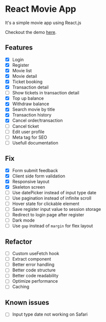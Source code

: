 # React Movie App

It's a simple movie app using React.js

Checkout the demo [here](https://seacinema.vercel.app/).

## Features

- [x] Login
- [x] Register
- [x] Movie list
- [x] Movie detail
- [x] Ticket booking
- [x] Transaction detail
- [ ] Show tickets in transaction detail
- [x] Top up balance
- [x] Withdraw balance
- [x] Search movie by title
- [x] Transaction history
- [x] Cancel order/transaction
- [ ] Cancel ticket
- [ ] Edit user profile
- [ ] Meta tag for SEO
- [ ] Usefull documentation

## Fix

- [x] Form submit feedback
- [x] Client side form validation
- [x] Responsive layout
- [x] Skeleton screen
- [ ] Use datePicker instead of input type date
- [ ] Use pagination instead of infinite scroll
- [ ] Hover state for clickable element
- [ ] Save register input value to session storage
- [ ] Redirect to login page after register
- [ ] Dark mode
- [ ] Use `gap` instead of `margin` for flex layout

## Refactor

- [ ] Custom useFetch hook
- [ ] Extract component
- [ ] Better error handling
- [ ] Better code structure
- [ ] Better code readability
- [ ] Optimize performance
- [ ] Caching

## Known issues

- [ ] Input type date not working on Safari
